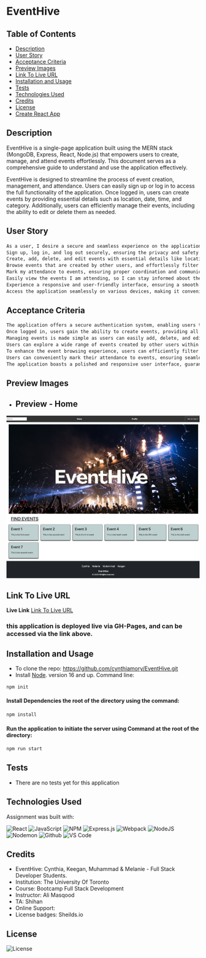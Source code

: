 # EventHive

## Table of Contents

- [Description](#description)
- [User Story](#user-story)
- [Acceptance Criteria](#acceptance-criteria)
- [Preview Images](#preview-images) 
- [Link To Live URL](#link-to-live-url)
- [Installation and Usage](#installation-and-usage)
- [Tests](#tests)
- [Technologies Used](#technologies-used)
- [Credits](#credits)
- [License](#license)
- [Create React App](#create-react-app)

## Description

EventHive is a single-page application built using the MERN stack (MongoDB, Express, React, Node.js) that empowers users to create, manage, and attend events effortlessly. This document serves as a comprehensive guide to understand and use the application effectively.

EventHive is designed to streamline the process of event creation, management, and attendance. Users can easily sign up or log in to access the full functionality of the application. Once logged in, users can create events by providing essential details such as location, date, time, and category. Additionally, users can efficiently manage their events, including the ability to edit or delete them as needed.

## User Story

```md
As a user, I desire a secure and seamless experience on the application. I want the ability to:
Sign up, log in, and log out securely, ensuring the privacy and safety of my account information.
Create, add, delete, and edit events with essential details like location, date, time, and category, allowing me to manage my events effectively.
Browse events that are created by other users, and effortlessly filter them based on location, date, time, and category, to discover events that match my preferences.
Mark my attendance to events, ensuring proper coordination and communication with event organizers.
Easily view the events I am attending, so I can stay informed about the events I have committed to.
Experience a responsive and user-friendly interface, ensuring a smooth and enjoyable experience across different devices and screen sizes.
Access the application seamlessly on various devices, making it convenient to use on my preferred technology.
```

## Acceptance Criteria

```md
The application offers a secure authentication system, enabling users to sign up, log in, and log out with confidence.
Once logged in, users gain the ability to create events, providing all necessary details such as location, date, time, and category.
Managing events is made simple as users can easily add, delete, and edit their event listings.
Users can explore a wide range of events created by other users within the application.
To enhance the event browsing experience, users can efficiently filter events based on location, date, time, and category.
Users can conveniently mark their attendance to events, ensuring seamless planning and coordination.
The application boasts a polished and responsive user interface, guaranteeing an enjoyable and intuitive experience across various devices and screen sizes.
```

## Preview Images
- ## Preview - Home
![Preview Image](./client/src/assets/images/Web%20Preview.png)

## Link To Live URL

**Live Link** [Link To Live URL](https://) 
### this application is deployed live via GH-Pages, and can be accessed via the link above.

## Installation and Usage
- To clone the repo: https://github.com/cynthiamory/EventHive.git
- Install [Node](https://nodejs.org/en). version 16 and up. Command line: 
```bash
npm init
```
#### Install Dependencies the root of the directory using the command:
```bash
npm install
```
#### Run the application to initiate the server using Command at the root of the directory: 
```bash
npm run start
```

## Tests
- There are no tests yet for this application

## Technologies Used
Assignment was built with:

![React](https://img.shields.io/badge/react-%2320232a.svg?style=for-the-badge&logo=react&logoColor=%2361DAFB)
![JavaScript](https://img.shields.io/badge/javascript-%23323330.svg?style=for-the-badge&logo=javascript&logoColor=%23F7DF1E)
![NPM](https://img.shields.io/badge/NPM-%23CB3837.svg?style=for-the-badge&logo=npm&logoColor=white)
![Express.js](https://img.shields.io/badge/express.js-%23404d59.svg?style=for-the-badge&logo=express&logoColor=%2361DAFB)
![Webpack](https://img.shields.io/badge/webpack-%238DD6F9.svg?style=for-the-badge&logo=webpack&logoColor=black)
![NodeJS](https://img.shields.io/badge/node.js-6DA55F?style=for-the-badge&logo=node.js&logoColor=white)
![Nodemon](https://img.shields.io/badge/NODEMON-%23323330.svg?style=for-the-badge&logo=nodemon&logoColor=%BBDEAD)
![Github](https://img.shields.io/badge/github-grey?style=for-the-badge&logo=github&logoColor=##181717)
![VS Code](https://img.shields.io/badge/visualstudiocode-black?style=for-the-badge&logo=visualstudiocode&logoColor=#007ACC)

## Credits
- EventHive: Cynthia, Keegan, Muhammad & Melanie - Full Stack Developer Students.
- Institution: The University Of Toronto
- Course: Bootcamp Full Stack Development
- Instructor: Ali Masqood 
- TA: Shihan 
- Online Support: 
- License badges: Sheilds.io

## License

![License](https://img.shields.io/badge/License-MIT-9cf.svg)



